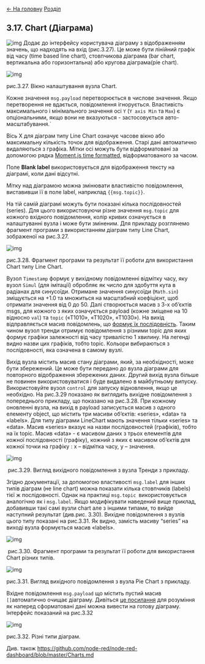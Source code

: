 [<- На головну](../)  [Розділ](README.md)

## 3.17. Chart (Діаграма)

![img](media/chart.png) Додає до інтерфейсу користувача діаграму з відображенням значень, що надходять на вхід (рис.3.27).  Це може бути лінійний графік від часу (time based line chart), стовпчикова діаграма (bar chart, вертикальна або горизонтальна) або кругова діаграма(pie chart).

![img](media/3_27.png)

рис.3.27. Вікно налаштування вузла Chart.

Кожне значення `msg.payload` перетворюється в числове значення. Якщо перетворення не вдається, повідомлення ігнорується. Властивість максимального і мінімального значення осі `Y` (`Y axis Min` та `Max`) є опціональними, якщо вони не вказуються - застосовується авто-масштабування.`

Вісь X для діаграм типу Line Chart означує часове вікно або максимальну кількість точок для відображення. Старі дані автоматично видаляються з графіка. Мітки осі можуть бути відформатовані за допомогою рядка [Moment.js time formatted](https://momentjs.com/docs/#/displaying/format/), відформатованого за часом.

Поле **Blank label** використовується для відображення тексту на діаграмі, коли дані відсутні. 

Мітку над діаграмою можна змінювати властивістю повідомлення, виставивши її в поле label, наприклад `{{msg.topic}}`.

На тій самій діаграмі можуть бути показані кілька послідовностей (series). Для цього  використовуючи різне значення `msg.topic` для кожного вхідного повідомлення, колір кривих означується в налаштуванні вузла і може бути зміненим. Для прикладу розглянемо фрагмент програми з використанням діаграм типу Line Chart, зображеної на рис.3.27. 

![img](media/3_28.png)

рис.3.28. Фрагмент програми та результат її роботи для використання Chart типу Line Chart.

Вузол `Timestamp` формує у вихідному повідомленні відмітку часу, яку вузол `Simul` (для імітації) обробляє як число для здобуття кута в радіанах для синусоїди. Отримане значення синусоїди (`Math.sin`) зміщується на +1.0 та множиться на масштабний коефіцієнт, щоб отримати значення від 0 до 50. Далі створюється масив з 3-х об’єктів msgs, для кожного з яких означується payload (кожне зміщене на 10 відносно `val`) та `topic` («T1010», «T1020», «T1030»). На вихід відправляється масив повідомлень, що [формує їх послідовність](#_Відправка_кількох_повідомлень). Таким чином вузол тренди отримує повідомлення з різними topic для яких формує графіки залежності від часу тривалістю 1 хвилину. На легенді видно назви цих графіків, тобто topic. Кольори вибираються з послідовності, яка означена в самому вузлі.

Вихід вузла містить масив стану діаграми, який, за необхідності, може бути збережений. Це може бути передано до вузла діаграми для повторного відображення збережених даних. Другий вихід вузла більше не повинен використовуватися і буде видалено в майбутньому випуску. Використовуйте вузол `control` для запуску відновлення, якщо це необхідно. На рис.3.29 показано як виглядить вихідне повідомлення з попереднього прикладу, що показано на рис.3.28. При кожному оновленні вузла, на вихід в payload записується масив з одного елементу object, що містить три масиви об’єктів: «series», «data» та «labels». Для типу діаграми LineChart мають значення тільки «series» та «data». Масив «series» вказує на назви послідовностей (графіків), тобто на їх topic. Масив «data» - є масивом даних з трьох елементів для кожної послідовності (графіку), кожний з яких є масивом об’єктів для кожної точки на графіку : x – відмітка часу, y – значення.  

![img](media/3_29.png)

​    рис.3.29. Вигляд вихідного повідомлення з вузла Тренди з прикладу.

Згідно документації, за допомогою властивості `msg.label` для інших типів діаграм (не line chart) можна показати кілька стовпчиків (labels) тієї ж послідовності. Однак на практиці `msg.topic `використовується аналогічно як і `msg.label`.  Якщо модифікувати наведений вище приклад, добавивши такі самі вузли chart але з іншими типами, то вийде наступний результат (див.рис. 3.30). Вихідне повідомлення з вузлів цього типу показані на рис.3.31. Як видно, замість масиву “series” на виході вузла формується масив «labels».  

![img](media/3_30.png)

​    рис.3.30. Фрагмент програми та результат її роботи для використання Chart різних типів.

![img](media/3_31.png)    

рис.3.31. Вигляд вихідного повідомлення з вузла Pie Chart з прикладу.

Вхідне повідомлення `msg.payload` що містить пустий масив `[]`автоматично очищає діаграму. Дивіться [це посилання](https://github.com/node-red/node-red-dashboard/blob/master/Charts.md) для розуміння як наперед сформатовані дані можна вивести на готову діаграму. Інтерфейс показаний на рис.3.32

![img](media/3_32.png)

рис.3.32. Різні типи діаграм.

Див. також https://github.com/node-red/node-red-dashboard/blob/master/Charts.md